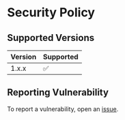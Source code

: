 # Security Policy

## Supported Versions
| Version | Supported          |
| ------- | ------------------ |
| 1.x.x   | :white_check_mark: |

## Reporting Vulnerability
To report a vulnerability, open an [issue](https://github.com/airscripts/three/issues/new/choose).
